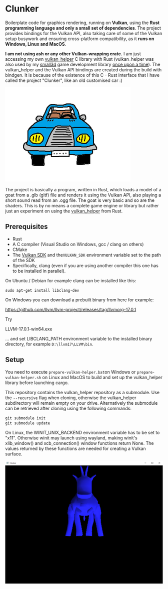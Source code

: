 Clunker
=======

Boilerplate code for graphics rendering, running on **Vulkan**, using the 
**Rust programming language and only a small set of dependencies**. The project 
provides bindings for the Vulkan API, also taking care of some of the Vulkan 
setup busywork and ensuring cross-platform compatibility, as it **runs on 
Windows, Linux and MacOS**.

**I am not using ash or any other Vulkan-wrapping crate.** I am just accessing
my own [vulkan_helper](https://github.com/dimi309/vulkan_helper) C library with 
Rust (vulkan_helper was also used by my [small3d](https://github.com/dimi309/small3d) game development
library [once upon a time](https://github.com/dimi309/small3d/releases/tag/1.8015.last.vulkan)). 
The vulkan_helper and the Vulkan API bindings are created during the build with 
bindgen. It is because of the existence of this C - Rust interface that
I have called the project "Clunker", like an old customised car :)

![clunker](clunker-logo.png)

The project is basically a program, written in Rust, which loads a model of a
goat from a .glb (gltf) file and renders it using the Vulkan API, also playing
a short sound read from an .ogg file. The goat is very basic and so are the 
shaders. This is by no means a complete game engine or library but rather just
an experiment on using the [vulkan_helper](https://github.com/dimi309/vulkan_helper) from Rust.

Prerequisites
-------------

- Rust
- A C compiler (Visual Studio on Windows, gcc / clang on others)
- CMake
- The [Vulkan SDK](https://vulkan.lunarg.com/) and the`VULKAN_SDK` environment 
  variable set to the path of the SDK
- Specifically, clang (even if you are using another compiler this one has to be 
  installed in parallel).

On Ubuntu / Debian for example clang can be installed like this:

	sudo apt-get install libclang-dev

On Windows you can download a prebuilt binary from here for example:

https://github.com/llvm/llvm-project/releases/tag/llvmorg-17.0.1

Try 

LLVM-17.0.1-win64.exe

... and set LIBCLANG_PATH environment variable to the installed binary
directory, for example `D:\llvm17\LLVM\bin`.
   
Setup
-----

You need to execute `prepare-vulkan-helper.bat`on Windows or 
`prepare-vulkan-helper.sh` on Linux and MacOS to build and set up the 
vulkan_helper library before launching cargo. 

This repository contains the vulkan_helper repository as a submodule. Use 
the `--recursive` flag when cloning, otherwise the vulkan_helper subdirectory 
will remain empty on your drive. Alternatively the submodule can be retrieved 
after cloning using the following commands:
	
	git submodule init
	git submodule update

On Linux, the WINIT_UNIX_BACKEND environment variable has to be set to "x11". 
Otherwise winit may launch using wayland, making winit's xlib_window() and 
xcb_connection() window functions return None. The values returned by these 
functions are needed for creating a Vulkan surface.

![snapshot](clunker.png)

